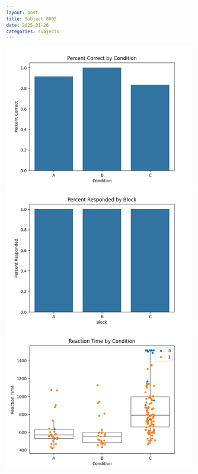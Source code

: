 ```yaml
---
layout: post
title: Subject 8005
date: 2025-01-26
categories: subjects
---
```


![](data/8005/run-30/8005_ATS_percent_correct.png)
![](data/8005/run-30/8005_ATS_percent_responded.png)
![](data/8005/run-30/8005_ATS_rt.png)
